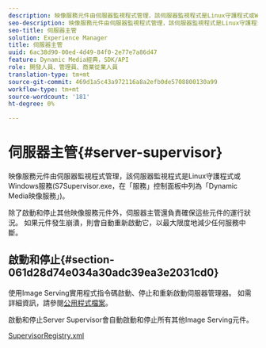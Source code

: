 ```yaml
---
description: 映像服務元件由伺服器監視程式管理，該伺服器監視程式是Linux守護程式或Windows服務(S7Supervisor.exe，在「服務」控制面板中列為「Dynamic Media映像服務」)。
seo-description: 映像服務元件由伺服器監視程式管理，該伺服器監視程式是Linux守護程式或Windows服務(S7Supervisor.exe，在「服務」控制面板中列為「Dynamic Media映像服務」)。
seo-title: 伺服器主管
solution: Experience Manager
title: 伺服器主管
uuid: 6ac38d90-00ed-4d49-84f0-2e77e7a86d47
feature: Dynamic Media經典，SDK/API
role: 開發人員、管理員、商業從業人員
translation-type: tm+mt
source-git-commit: 469d1a5c43a972116a8a2efb0de5708800130a99
workflow-type: tm+mt
source-wordcount: '181'
ht-degree: 0%

---
```



# 伺服器主管{#server-supervisor}

映像服務元件由伺服器監視程式管理，該伺服器監視程式是Linux守護程式或Windows服務(S7Supervisor.exe，在「服務」控制面板中列為「Dynamic Media映像服務」)。

除了啟動和停止其他映像服務元件外，伺服器主管還負責確保這些元件的運行狀況。 如果元件發生崩潰，則會自動重新啟動它，以最大限度地減少任何服務中斷。

## 啟動和停止{#section-061d28d74e034a30adc39ea3e2031cd0}

使用Image Serving實用程式指令碼啟動、停止和重新啟動伺服器管理器。 如需詳細資訊，請參閱[公用程式檔案](../../../is-api/is-utils/utilities/c-location-of-utilities.md#concept-bae61e53344449af978502cac6be8b5f)。

啟動和停止Server Supervisor會自動啟動和停止所有其他Image Serving元件。

[SupervisorRegistry.xml](../../../is-api/image-serving-api-ref/c-configuration-and-administration/r-server-configuration-files/r-supervisorregistry.md#reference-b55f37a7a7a044d19c1722f5130906c6)
